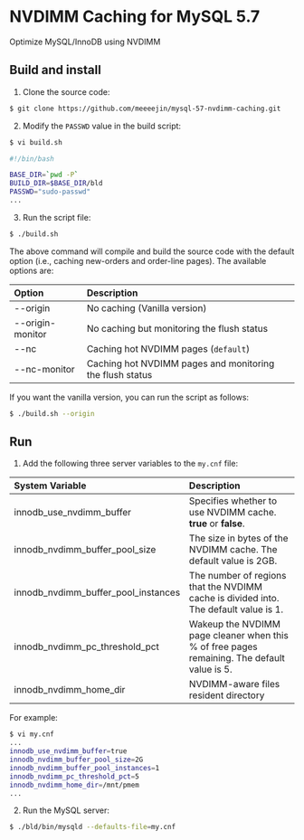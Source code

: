 # NVDIMM Caching for MySQL 5.7

Optimize MySQL/InnoDB using NVDIMM 

## Build and install

1. Clone the source code: 

```bash
$ git clone https://github.com/meeeejin/mysql-57-nvdimm-caching.git
```

2. Modify the `PASSWD` value in the build script:

```bash
$ vi build.sh

#!/bin/bash

BASE_DIR=`pwd -P`
BUILD_DIR=$BASE_DIR/bld
PASSWD="sudo-passwd"
...
```

3. Run the script file:

```bash
$ ./build.sh
```

The above command will compile and build the source code with the default option (i.e., caching new-orders and order-line pages). The available options are:

| Option           | Description |
| :--------------- | :---------- |
| --origin         | No caching (Vanilla version)                 		      |
| --origin-monitor | No caching but monitoring the flush status               |
| --nc             | Caching hot NVDIMM pages (`default`)                     |
| --nc-monitor     | Caching hot NVDIMM pages and monitoring the flush status |

If you want the vanilla version, you can run the script as follows:

```bash
$ ./build.sh --origin
```

## Run

1. Add the following three server variables to the `my.cnf` file:

| System Variable                     | Description | 
| :---------------------------------- | :---------- |
| innodb_use_nvdimm_buffer            | Specifies whether to use NVDIMM cache. **true** or **false**. |
| innodb_nvdimm_buffer_pool_size      | The size in bytes of the NVDIMM cache. The default value is 2GB. |
| innodb_nvdimm_buffer_pool_instances | The number of regions that the NVDIMM cache is divided into. The default value is 1. |
| innodb_nvdimm_pc_threshold_pct      | Wakeup the NVDIMM page cleaner when this % of free pages remaining. The default value is 5. |
| innodb_nvdimm_home_dir				      | NVDIMM-aware files resident directory |

For example:

```bash
$ vi my.cnf
...
innodb_use_nvdimm_buffer=true
innodb_nvdimm_buffer_pool_size=2G
innodb_nvdimm_buffer_pool_instances=1
innodb_nvdimm_pc_threshold_pct=5
innodb_nvdimm_home_dir=/mnt/pmem
...
```

2. Run the MySQL server:

```bash
$ ./bld/bin/mysqld --defaults-file=my.cnf
``` 
